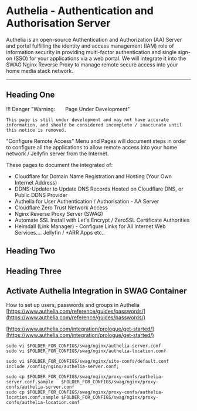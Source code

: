 # Authelia - Authentication and Authorisation Server

Authelia is an open-source Authentication and Authorization (AA) Server and portal fulfilling the identity and access management (IAM) role of information security in providing multi-factor authentication and single sign-on (SSO) for your applications via a web portal. We will integrate it into the SWAG Nginx Reverse Proxy to manage remote secure access into your home media stack network.

---

## Heading One

!!! Danger "Warning: &nbsp; &nbsp; &nbsp; Page Under Development"

    This page is still under development and may not have accurate information, and should be considered incomplete / inaccurate until this notice is removed.



"Configure Remote Access" Menu and Pages will document steps in order to configure all the applications to allow remote access into your home network / Jellyfin server from the Internet.

These pages to document the integrated of:

- Cloudflare for Domain Name Registration and Hosting (Your Own Internet Address)
- DDNS-Updater to Update DNS Records Hosted on Cloudflare DNS, or Public DDNS Provider
- Authelia for User Authentication / Authorisation - AA Server
- Cloudflare Zero Trust Network Access
- Nginx Reverse Proxy Server (SWAG)
- Automate SSL Install with Let's Encrypt / ZeroSSL Certificate Authorities
- Heimdall (Link Manager) - Configure Links for All Internet Web Services.... Jellyfin / *ARR Apps etc..


## Heading Two

## Heading Three




## Activate Authelia Integration in SWAG Container

How to set up users, passwords and groups in Authelia
[https://www.authelia.com/reference/guides/passwords/](https://www.authelia.com/reference/guides/passwords/)


[https://www.authelia.com/integration/prologue/get-started/](https://www.authelia.com/integration/prologue/get-started/)


```
sudo vi $FOLDER_FOR_CONFIGS/swag/nginx/authelia-server.conf
sudo vi $FOLDER_FOR_CONFIGS/swag/nginx/authelia-location.conf

sudo vi $FOLDER_FOR_CONFIGS/swag/nginx/site-confs/default.conf
include /config/nginx/authelia-server.conf;

sudo cp $FOLDER_FOR_CONFIGS/swag/nginx/proxy-confs/authelia-server.conf.sample   $FOLDER_FOR_CONFIGS/swag/nginx/proxy-confs/authelia-server.conf
sudo cp $FOLDER_FOR_CONFIGS/swag/nginx/proxy-confs/authelia-location.conf.sample $FOLDER_FOR_CONFIGS/swag/nginx/proxy-confs/authelia-location.conf
```

